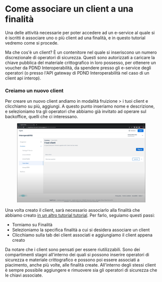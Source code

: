 # Come associare un client a una finalità

Una delle attività necessarie per poter accedere ad un e-service al quale si è iscritti è associare uno o più client ad una finalità, e in questo tutorial vedremo come si procede.

Ma che cos'è un client? È un contenitore nel quale si inseriscono un numero discrezionale di operatori di sicurezza. Questi sono autorizzati a caricare la chiave pubblica del materiale crittografico in loro possesso, per ottenere un voucher da PDND Interoperabilità, da spendere presso gli e-service degli operatori (o presso l'API gateway di PDND Interoperabilità nel caso di un client api interop).

### Creiamo un nuovo client <a href="#creiamo-un-nuovo-client" id="creiamo-un-nuovo-client"></a>

Per creare un nuovo client andiamo in modalità fruizione > i tuoi client e clicchiamo su più, aggiungi. A questo punto inseriamo nome e descrizione, e selezioniamo tra gli operatori che abbiamo già invitato ad operare sul backoffice, quelli che ci interessano.

<figure><img src=".gitbook/assets/bc6370ba-fe70-4d86-910a-4f903b6d6457.png" alt=""><figcaption></figcaption></figure>

&#x20;Una volta creato il client, sarà necessario associarlo alla finalità che abbiamo creato [in un altro tutorial tutorial](https://pagopa.atlassian.net/wiki/spaces/DPGC/pages/721846552/Cos+e+come+si+crea+una+finalit+in+PDND). Per farlo, seguiamo questi passi:

* Torniamo su Finalità
* Selezioniamo la specifica finalità a cui si desidera associare un client
* Clicchiamo sulla tab dei client associati e aggiungiamo il client appena creato

Da notare che i client sono pensati per essere riutilizzabili. Sono dei compartimenti stagni all'interno dei quali si possono inserire operatori di sicurezza e materiale crittografico e possono poi essere associati a piacimento, anche più volte, alle finalità create. All'interno degli stessi client è sempre possibile aggiungere e rimuovere sia gli operatori di sicurezza che le chiavi associate.

